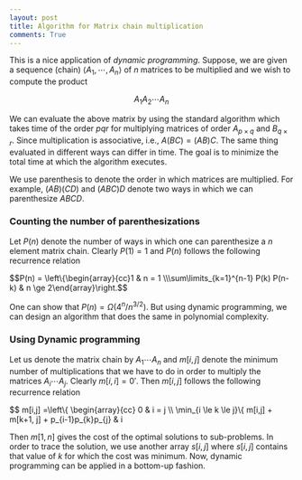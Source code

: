 ```yaml
---
layout: post
title: Algorithm for Matrix chain multiplication
comments: True
---
```


This is a nice application of *dynamic programming*. Suppose, we are given a sequence (chain) $\langle A_1, \cdots, A_n \rangle$ of $n$ matrices to be multiplied and we wish to compute the product

$$ A_1A_2\cdots A_n$$

We can evaluate the above matrix by using the standard algorithm which takes time of the order $pqr$ for multiplying matrices of order $A_{p\times q}$ and $B_{q\times r}$. Since multiplication is associative, i.e., $A(BC) = (AB)C$. The same thing evaluated in different ways can differ in time. The goal is to minimize the total time at which the algorithm executes.

We use parenthesis to denote the order in which matrices are multiplied. For example, $(AB)(CD)$ and $(ABC)D$ denote two ways in which we can parenthesize $ABCD$.

### Counting the number of parenthesizations

Let $P(n)$ denote the number of ways in which one can parenthesize a $n$ element matrix chain. Clearly $P(1) = 1$ and $P(n)$ follows the following recurrence relation

<div>
$$P(n) = \left\{\begin{array}{cc}1 & n = 1 \\\sum\limits_{k=1}^{n-1} P(k) P(n-k) & n \ge 2\end{array}\right.$$</div>

One can show that $P(n) = \Omega ( 4^n / n^{3/2})$. But using dynamic programming, we can design an algorithm that does the same in polynomial complexity.


### Using Dynamic programming

Let us denote the matrix chain by $A_1 \cdots A_n$ and $m[i,j]$ denote the minimum number of multiplications that we have to do in order to multiply the matrices $A_i\cdots A_j$. Clearly $m[i,i] =0'$. Then $m[i,j]$ follows the following recurrence relation
<div>
$$ m[i,j] =\left\{
\begin{array}{cc}
0 & i = j \\
\min_{i \le k \le j}\{ m[i,j] + m[k+1, j] + p_{i-1}p_{k}p_{j} & i<j
\end{array}
\right.
$$</div>

Then $m[1,n]$ gives the cost of the optimal solutions to sub-problems. In order to trace the solution, we use another array $s[i,j]$ where $s[i,j]$ contains that value of $k$ for which the cost was minimum. Now, dynamic programming can be applied in a bottom-up fashion.
